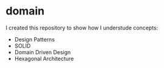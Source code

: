 # domain
I created this repository to show how I understude concepts:
- Design Patterns
- SOLID
- Domain Driven Design
- Hexagonal Architecture
